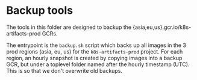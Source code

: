 # Backup tools

The tools in this folder are designed to backup the
{asia,eu,us}.gcr.io/k8s-artifacts-prod GCRs.

The entrypoint is the `backup.sh` script which backs up all images in the 3 prod
regions (asia, eu, us) for the `k8s-artifacts-prod` project. For each region, an
hourly snapshot is created by copying images into a backup GCR, but under a
toplevel folder named after the hourly timestamp (UTC). This is so that we don't
overwrite old backups.
